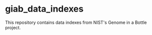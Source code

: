# giab_data_indexes
This repository contains data indexes from NIST's Genome in a Bottle project.


